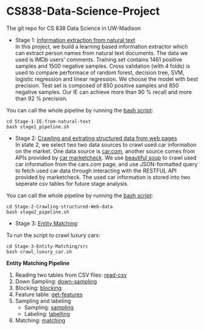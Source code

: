 # CS838-Data-Science-Project
The git repo for CS 838 Data Science in UW-Madison

* Stage 1: [Information extraction from natural text](https://sites.google.com/site/anhaidgroup/courses/cs-838-spring-2018/project-description/stage-1)<br>
In this project, we build a learning based information extractor which can extract person 
names from natural text documents. The data we used is IMDb users' comments.
Training set contains 1461 positive samples and 1500 negative samples.
Cross validation (with 4 folds) is used to compare performace of random forest, decision tree,
SVM, logistic regression and linear regression. We choose the model with best precision. Test set is
composed of 850 positive samples and 850 negative samples. Our IE can achieve more than 90 % recall
and more than 92 % precision.

You can call the whole pipeline by running the [bash script](./Stage-1-IE-from-natural-text/stage1_pipeline.sh):

```
cd Stage-1-IE-from-natural-text
bash stage1_pipeline.sh
```

* Stage 2: [Crawling and extrating structured data from web pages](https://sites.google.com/site/anhaidgroup/courses/cs-838-spring-2018/project-description/stage-2)<br>
In state 2, we select two two data sources to crawl used car information on the market. One data source is [car.com](https://www.cars.com/), another source comes from APIs provided by [car marketcheck](https://apidocs.marketcheck.com/). We use [beautiful soup](https://www.crummy.com/software/BeautifulSoup/) to crawl used car information from the cars.com page, and use JSON-formatted query to fetch used car data through interacting with the RESTFUL API provided by marketcheck. The used car information is stored into two seperate csv tables for future stage analysis.

You can call the whole pipeline by running the [bash script](./Stage-2-Crawling-structured-Web-data/stage2_pipeline.sh):

```
cd Stage-2-Crawling-structured-Web-data
bash stage2_pipeline.sh
```

* Stage 3: [Entity Matching](https://sites.google.com/site/anhaidgroup/courses/cs-838-spring-2018/project-description/stage-3):

To run the script to crawl luxury cars:
```
cd Stage-3-Entity-Matching/src
bash crawl_luxury_car.sh
```

**Entity Matching Pipeline**

1. Reading two tables from CSV files: [read-csv](Stage-3-Entity-Matching/notebooks/read-csv.ipynb)
2. Down Sampling: [down-sampling](Stage-3-Entity-Matching/notebooks/down-sampling.ipynb)
3. Blocking: [blocking](Stage-3-Entity-Matching/notebooks/block.ipynb)
4. Feature table: [get-features](Stage-3-Entity-Matching/notebooks/features.ipynb)
5. Sampling and labeling
	* Sampling: [sampling](Stage-3-Entity-Matching/notebooks/sample.ipynb)
	* Labeling: [labelling](Stage-3-Entity-Matching/notebooks/label.ipynb)
6. Matching: [matching](Stage-3-Entity-Matching/notebooks/match.ipynb)




